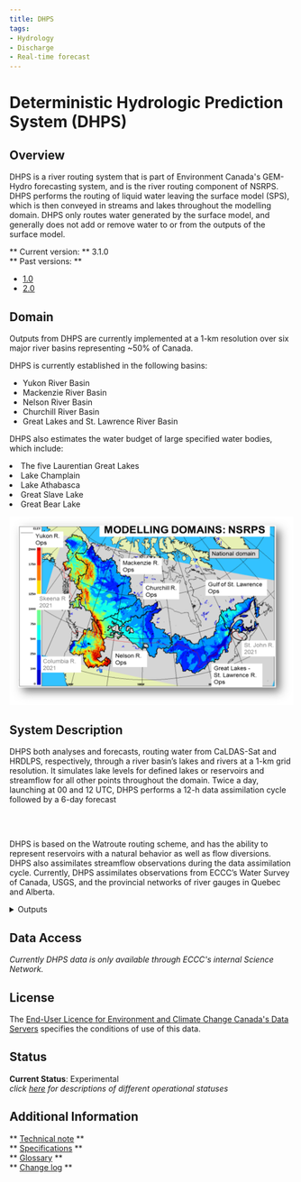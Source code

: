```yaml
---
title: DHPS
tags: 
- Hydrology
- Discharge
- Real-time forecast 
---
```


# **Deterministic Hydrologic Prediction System (DHPS)**

## **Overview**

<p>

DHPS is a river routing system that is part of Environment Canada's GEM-Hydro forecasting system,
and is the river routing component of NSRPS. DHPS performs the routing of liquid water leaving the surface
model (SPS), which is then conveyed in streams and lakes throughout the modelling domain. DHPS only routes water generated by the surface model, and generally
does not add or remove water to or from the outputs of the surface model. 

</p> 

<!-- {{ read_csv('docs/products/DHPS/summary.csv') }} -->

** Current version: ** 3.1.0
<br>
** Past versions: **

* [1.0](./path/to/old_version.md)
* [2.0](../../license/license.md)

## **Domain** 

<p> 
Outputs from DHPS are currently implemented at a 1-km resolution over six major river basins representing ~50% of Canada.

DHPS is currently established in the following basins: 
<ul>
<li> Yukon River Basin </li>
<li> Mackenzie River Basin </li>
<li> Nelson River Basin  </li>
<li> Churchill River Basin </li>
<li> Great Lakes and St. Lawrence River Basin </li>
</ul> 
</p>

DHPS also estimates the water budget of large specified water bodies, which include:
<li> The five Laurentian Great Lakes </li>
<li> Lake Champlain </li>
<li> Lake Athabasca  </li>
<li> Great Slave Lake </li>
<li> Great Bear Lake </li>

![alt text](../NSRPS/NSRPS_domain.png)

## **System Description**

<p>

DHPS both analyses and forecasts, routing water from CaLDAS-Sat and HRDLPS, respectively, through a river basin’s lakes and 
rivers at a 1-km grid resolution. It simulates lake levels for defined lakes or reservoirs and streamflow for all other points 
throughout the domain.  Twice a day, launching at 00 and 12 UTC, DHPS performs a 12-h data assimilation cycle followed by a 6-day forecast 

<br>
<br>

DHPS is based on the Watroute routing scheme, and has the ability to represent reservoirs with a natural behavior as well as flow diversions.
DHPS also assimilates streamflow observations during the data assimilation cycle. Currently, DHPS  assimilates 
observations from ECCC’s Water Survey of Canada, USGS, and the provincial networks of river gauges in Quebec and Alberta.
<br>

<details>
<summary>Outputs </summary>
DHPS produces analyses in near real-time and forecasts over the next six days. From the analyses and forecasts, DHPS
provides hourly estimates of:
<li> River discharge and;</li>
<li> The volume of water stored in the river channel or at the outlet of an explicitly represented natural lake or regulated reservoir </li>
<br>
DHPS also provides analyses and forecasts of some variables  averaged 
over the surface of specified large lakes (listed above) during successive 12-hour periods:
<li>precipitation </li>
<li>Evaporation </li>
<li>Terrestrial runoff </li>
* [1.0](./path/to/old_version.md)
</details>
</p>

## **Data Access** 

*Currently DHPS data is only available through ECCC's internal Science Network.*

## **License**

The [End-User Licence for Environment and Climate Change Canada's Data Servers](../../license/license.md) specifies the conditions of use of this data.


## **Status**

**Current Status**: Experimental
<br>
*click [here](../Status_definitions/status.md) for descriptions of different operational statuses*
 

## **Additional Information**

** [Technical note](./Tech_note_dhps_v310_e_Final_20210915.pdf) **
<br>
** [Specifications](./) **
<br> 
** [Glossary](../../additional_information/glossary/glossary.md ) **
<br>
** [Change log](../Status_definitions/status.md) **

